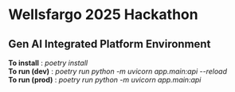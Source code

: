 # Wellsfargo 2025 Hackathon
## Gen AI Integrated Platform Environment

**To install**    : *poetry install* <br/>
**To run (dev)**  : *poetry run python -m uvicorn app.main:api --reload* <br/>
**To run (prod)**  : *poetry run python -m uvicorn app.main:api*
